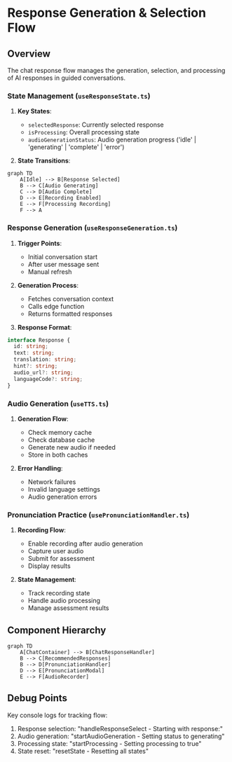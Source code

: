 # Response Generation & Selection Flow

## Overview

The chat response flow manages the generation, selection, and processing of AI responses in guided conversations.

### State Management (`useResponseState.ts`)

1. **Key States**:
   - `selectedResponse`: Currently selected response
   - `isProcessing`: Overall processing state
   - `audioGenerationStatus`: Audio generation progress ('idle' | 'generating' | 'complete' | 'error')

2. **State Transitions**:
```mermaid
graph TD
    A[Idle] --> B[Response Selected]
    B --> C[Audio Generating]
    C --> D[Audio Complete]
    D --> E[Recording Enabled]
    E --> F[Processing Recording]
    F --> A
```

### Response Generation (`useResponseGeneration.ts`)

1. **Trigger Points**:
   - Initial conversation start
   - After user message sent
   - Manual refresh

2. **Generation Process**:
   - Fetches conversation context
   - Calls edge function
   - Returns formatted responses

3. **Response Format**:
```typescript
interface Response {
  id: string;
  text: string;
  translation: string;
  hint?: string;
  audio_url?: string;
  languageCode?: string;
}
```

### Audio Generation (`useTTS.ts`)

1. **Generation Flow**:
   - Check memory cache
   - Check database cache
   - Generate new audio if needed
   - Store in both caches

2. **Error Handling**:
   - Network failures
   - Invalid language settings
   - Audio generation errors

### Pronunciation Practice (`usePronunciationHandler.ts`)

1. **Recording Flow**:
   - Enable recording after audio generation
   - Capture user audio
   - Submit for assessment
   - Display results

2. **State Management**:
   - Track recording state
   - Handle audio processing
   - Manage assessment results

## Component Hierarchy

```mermaid
graph TD
    A[ChatContainer] --> B[ChatResponseHandler]
    B --> C[RecommendedResponses]
    B --> D[PronunciationHandler]
    D --> E[PronunciationModal]
    E --> F[AudioRecorder]
```

## Debug Points

Key console logs for tracking flow:
1. Response selection: "handleResponseSelect - Starting with response:"
2. Audio generation: "startAudioGeneration - Setting status to generating"
3. Processing state: "startProcessing - Setting processing to true"
4. State reset: "resetState - Resetting all states"